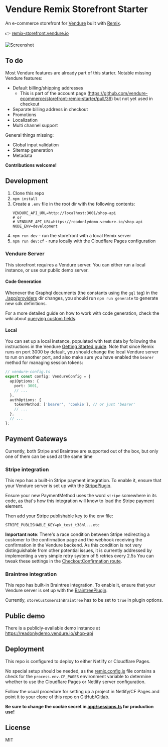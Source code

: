 # Vendure Remix Storefront Starter

An e-commerce storefront for [Vendure](https://www.vendure.io) built with [Remix](https://remix.run).

👉 [remix-storefront.vendure.io](https://remix-storefront.vendure.io/)

![Screenshot](https://www.vendure.io/blog/2022/05/lightning-fast-headless-commerce-with-vendure-and-remix/lighthouse-score.webp)

## To do

Most Vendure features are already part of this starter. Notable missing Vendure features:
- Default billing/shipping addresses
   - This is part of the account page (https://github.com/vendure-ecommerce/storefront-remix-starter/pull/39) but not yet used in checkout
- Separate billing address in checkout
- Promotions
- Localization
- Multi channel support

General things missing:
- Global input validation
- Sitemap generation
- Metadata

**Contributions welcome!**

## Development

1. Clone this repo
2. `npm install`
3. Create a `.env` file in the root dir with the following contents:
   ```.env
   VENDURE_API_URL=http://localhost:3001/shop-api
   # or
   # VENDURE_API_URL=https://readonlydemo.vendure.io/shop-api
   NODE_ENV=development
   ```
4. `npm run dev` - run the storefront with a local Remix server
5. `npm run dev:cf` - runs locally with the Cloudflare Pages configuration

### Vendure Server

This storefront requires a Vendure server. You can either run a local instance, or use our public demo server.

#### Code Generation

Whenever the Graphql documents (the constants using the `gql` tag) in the [./app/providers](./app/providers) dir changes,
you should run `npm run generate` to generate new sdk definitions.

For a more detailed guide on how to work with code generation, check the wiki about [querying custom fields](https://github.com/vendure-ecommerce/storefront-remix-starter/wiki/Querying-custom-fields).

#### Local

You can set up a local instance, populated with test data by following the instructions in the Vendure [Getting Started guide](https://www.vendure.io/docs/getting-started/). Note that since Remix runs on port 3000 by default, you should change the local Vendure server to run on another port, and also make sure you have enabled the `bearer` method for managing session tokens:

```ts
// vendure-config.ts
export const config: VendureConfig = {
  apiOptions: {
    port: 3001,
    // ...
  },
  authOptions: {
    tokenMethod: ['bearer', 'cookie'], // or just 'bearer'
    // ...
  },
  // ...
};
```

## Payment Gateways

Currently, both Stripe and Braintree are supported out of the box, but only one of them can be used at the same time

### Stripe integration

This repo has a built-in Stripe payment integration. To enable it, ensure that your Vendure server is set up with
the [StripePlugin](https://www.vendure.io/docs/typescript-api/payments-plugin/stripe-plugin/).

Ensure your new PaymentMethod uses the word `stripe` somewhere in its code, as that's how this integration will know
to load the Stripe payment element.

Then add your Stripe publishable key to the env file:

```
STRIPE_PUBLISHABLE_KEY=pk_test_t38hl...etc
```

**Important note**: There's a race condition between Stripe redirecting a customer to the confirmation page and the webhook receiving the confirmation in the Vendure backend. As this condition is not very distinguishable from other potential issues, it is currently addressed by implementing a very simple retry system of 5 retries every 2.5s You can tweak these settings in the [CheckoutConfirmation route](./app/routes/checkout/confirmation.%24orderCode.tsx).

### Braintree integration

This repo has built-in Braintree integration. To enable it, ensure that your Vendure server is set up with
the [BraintreePlugin](https://www.vendure.io/docs/typescript-api/payments-plugin/braintree-plugin/).

Currently, `storeCustomersInBraintree` has to be set to `true` in plugin options.

## Public demo

There is a publicly-available demo instance at https://readonlydemo.vendure.io/shop-api

## Deployment

This repo is configured to deploy to either Netlify or Cloudflare Pages.

No special setup should be needed, as the [remix.config.js](./remix.config.js) file contains a check for the `process.env.CF_PAGES` environment variable to determine whether to use the Cloudflare Pages or Netlify server configuration.

Follow the usual procedure for setting up a project in Netlify/CF Pages and point it to your clone of this repo on GitHub/Gitlab.

**Be sure to change the cookie secret in [app/sessions.ts](./app/sessions.ts) for production use!**

## License

MIT
